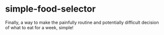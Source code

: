 # simple-food-selector
Finally, a way to make the painfully routine and potentially difficult decision of what to eat for a week, simple!
